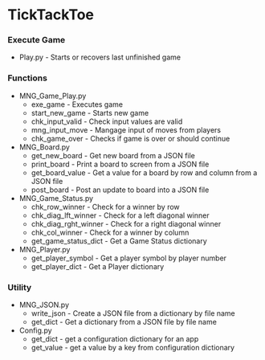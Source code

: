 TickTackToe
===========

### Execute Game
* Play.py - Starts or recovers last unfinished game

### Functions
* MNG_Game_Play.py 
  * exe_game             - Executes game
  * start_new_game       - Starts new game
  * chk_input_valid      - Check input values are valid
  * mng_input_move       - Mangage input of moves from players 
  * chk_game_over        - Checks if game is over or should continue
* MNG_Board.py
  * get_new_board        - Get new board from a JSON file
  * print_board          - Print a board to screen from a JSON file
  * get_board_value      - Get a value for a board by row and column from a JSON file
  * post_board           - Post an update to board into a JSON file
* MNG_Game_Status.py
  * chk_row_winner       - Check for a winner by row
  * chk_diag_lft_winner  - Check for a left diagonal winner
  * chk_diag_rght_winner - Check for a right diagonal winner
  * chk_col_winner       - Check for a winner by column
  * get_game_status_dict - Get a Game Status dictionary
* MNG_Player.py
  * get_player_symbol    - Get a player symbol by player number
  * get_player_dict      - Get a Player dictionary

### Utility
* MNG_JSON.py
  * write_json           - Create a JSON file from a dictionary by file name
  * get_dict             - Get a dictionary from a JSON file by file name
* Config.py
  * get_dict             - get a configuration dictionary for an app
  * get_value            - get a value by a key from configuration dictionary
